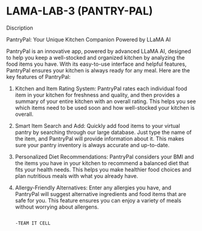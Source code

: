 ﻿# LAMA-LAB-3 (PANTRY-PAL)

Discription

PantryPal: Your Unique Kitchen Companion Powered by LLaMA AI

PantryPal is an innovative app, powered by advanced LLaMA AI, designed to help you keep a well-stocked and organized kitchen by analyzing the food items you have. With its easy-to-use interface and helpful features, PantryPal ensures your kitchen is always ready for any meal. Here are the key features of PantryPal:

1. Kitchen and Item Rating System: PantryPal rates each individual food item in your kitchen for freshness and quality, and then provides a summary of your entire kitchen with an overall rating. This helps you see which items need to be used soon and how well-stocked your kitchen is overall.

2. Smart Item Search and Add: Quickly add food items to your virtual pantry by searching through our large database. Just type the name of the item, and PantryPal will provide information about it. This makes sure your pantry inventory is always accurate and up-to-date.

3. Personalized Diet Recommendations: PantryPal considers your BMI and the items you have in your kitchen to recommend a balanced diet that fits your health needs. This helps you make healthier food choices and plan nutritious meals with what you already have.

4. Allergy-Friendly Alternatives: Enter any allergies you have, and PantryPal will suggest alternative ingredients and food items that are safe for you. This feature ensures you can enjoy a variety of meals without worrying about allergens.


                                                                                                                                                                                              
                                                                                                                                                                                              
                                                                                                                                                                                              
                                                                                                                                                                                              -TEAM IT CELL
